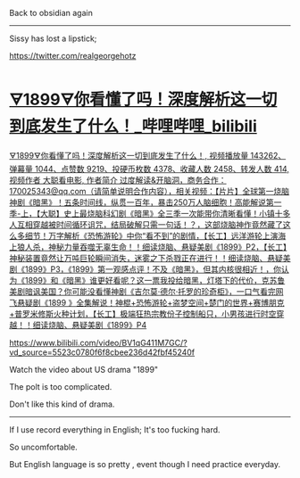 Back to obsidian again

---

Sissy has lost a lipstick; 


https://twitter.com/realgeorgehotz


<div class="rich-link-card-container"><a class="rich-link-card" href="https://www.bilibili.com/video/BV1qG411M7GC/?vd_source=5523c0780f6f8cbee236d42fbf45240f" target="_blank">
	<div class="rich-link-image-container">
		<div class="rich-link-image" style="background-image: url('//i2.hdslb.com/bfs/archive/ffa6a0f8bb185871f0330dac9f6a3a0b3bd4745f.jpg@100w_100h_1c.png')">
	</div>
	</div>
	<div class="rich-link-card-text">
		<h1 class="rich-link-card-title">🜃1899🜃你看懂了吗！深度解析这一切到底发生了什么！_哔哩哔哩_bilibili</h1>
		<p class="rich-link-card-description">
		🜃1899🜃你看懂了吗！深度解析这一切到底发生了什么！, 视频播放量 143262、弹幕量 1044、点赞数 9219、投硬币枚数 4378、收藏人数 2458、转发人数 414, 视频作者 大聪看电影, 作者简介 过度解读&开脑洞，商务合作：170025343@qq.com（请简单说明合作内容），相关视频：【片片】全球第一烧脑神剧《暗黑》！五条时间线，纵贯一百年，暴击250万人脑细胞！高能解说第一季-上，【大聪】史上最烧脑科幻剧《暗黑》全三季一次能带你清晰看懂！小镇十多人互相穿越被时间循环诅咒，结局破解只需一句话！？，这部烧脑神作竟然藏了这么多细节！万字解析《恐怖游轮》中你“看不到”的剧情，【长工】远洋游轮上演海上狼人杀，神秘力量吞噬无辜生命！！细读烧脑、悬疑美剧《1899》P2，【长工】神秘装置竟然让万吨巨轮瞬间消失，迷雾之下杀戮正在进行！！细读烧脑、悬疑美剧《1899》P3，《1899》第一观感点评！不及《暗黑》，但其内核很相近！，你认为《1899》和《暗黑》谁更好看呢？这一票我投给暗黑，灯塔下的代价，克苏鲁美剧暗讽美国？你可能没看懂神剧《吉尔莫·德尔·托罗的珍奇柜》，一口气看完网飞悬疑剧《1899 》全集解说！神棍+恐怖游轮+盗梦空间+楚门的世界+赛博朋克+普罗米修斯火种计划，【长工】极端狂热宗教份子控制船只，小男孩进行时空穿越！！细读烧脑、悬疑美剧《1899》P4
		</p>
		<p class="rich-link-href">
		https://www.bilibili.com/video/BV1qG411M7GC/?vd_source=5523c0780f6f8cbee236d42fbf45240f
		</p>
	</div>
</a></div>


Watch the video about US drama "1899"

The polt is too complicated.

Don't like this kind of drama.

---

If I use record everything in English; It's too fucking hard.

So uncomfortable.

But English language is so pretty , event though I need practice everyday.